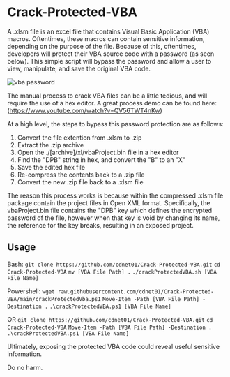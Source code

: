 # Crack-Protected-VBA

A .xlsm file is an excel file that contains Visual Basic Application (VBA) macros. Oftentimes, these macros can contain sensitive information, depending on the purpose of the file. Because of this, oftentimes, developers will protect their VBA source code with a password (as seen below). This simple script will bypass the password and allow a user to view, manipulate, and save the original VBA code. 

![vba password](https://www.top-password.com/images/vba-project-password.png)

The manual process to crack VBA files can be a little tedious, and will require the use of a hex editor. A great process demo can be found here: (https://www.youtube.com/watch?v=QV56TWT4nKw)

At a high level, the steps to bypass this password protection are as follows:
  1. Convert the file extention from .xlsm to .zip
  2. Extract the .zip archive
  3. Open the ./[archive]/xl/vbaProject.bin file in a hex editor
  4. Find the "DPB" string in hex, and convert the "B" to an "X"
  5. Save the edited hex file
  6. Re-compress the contents back to a .zip file
  7. Convert the new .zip file back to a .xlsm file

The reason this process works is because within the compressed .xlsm file package contain the project files in Open XML format. Specifically, the vbaProject.bin file contains the "DPB" key which defines the encrypted password of the file, however when that key is void by changing its name, the reference for the key breaks, resulting in an exposed project. 

## Usage
Bash: 
`git clone https://github.com/cdnet01/Crack-Protected-VBA.git`
`cd Crack-Protected-VBA`
`mv [VBA File Path] .`
`./crackProtectedVBA.sh [VBA File Name]`

Powershell:
`wget raw.githubusercontent.com/cdnet01/Crack-Protected-VBA/main/crackProtectedVba.ps1`
`Move-Item -Path [VBA File Path] -Destination .`
`.\crackProtectedVBA.ps1 [VBA File Name]`

OR
`git clone https://github.com/cdnet01/Crack-Protected-VBA.git`
`cd Crack-Protected-VBA`
`Move-Item -Path [VBA File Path] -Destination .`
`.\crackProtectedVBA.ps1 [VBA File Name]`

Ultimately, exposing the protected VBA code could reveal useful sensitive information. 

Do no harm. 
